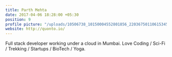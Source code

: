 ```yaml
---
title: Parth Mehta
date: 2017-04-06 18:28:00 +05:30
position: 9
profile picture: "/uploads/10506738_10150004552801856_220367501106153455_o.jpg"
website: http://quonto.io/
---
```


Full stack developer working under a cloud in Mumbai.
Love Coding / Sci-Fi / Trekking / Startups / BioTech / Yoga.